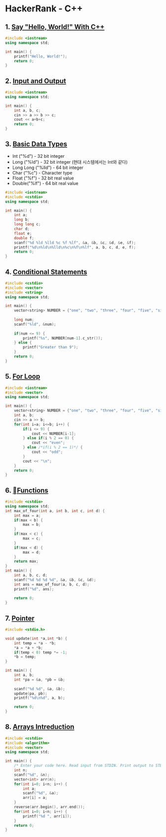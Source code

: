 # HackerRank - C++

## 1. [Say "Hello, World!" With C++](https://www.hackerrank.com/challenges/cpp-hello-world)

```c++
#include <iostream>
using namespace std;

int main() {
    printf("Hello, World!");
    return 0;
}
```

## 2. [Input and Output](https://www.hackerrank.com/challenges/cpp-input-and-output?h_r=next-challenge&h_v=zen)

```c++
#include <iostream>
using namespace std;

int main() {
    int a, b, c;
    cin >> a >> b >> c;
    cout << a+b+c;
    return 0;
}
```

## 3. [Basic Data Types](https://www.hackerrank.com/challenges/c-tutorial-basic-data-types?h_r=next-challenge&h_v=zen)

- Int ("%d") - 32 bit integer
- Long ("%ld") - 32 bit integer (현대 시스템에서는 Int와 같다)
- Long Long ("%lld") - 64 bit integer
- Char ("%c") - Character type
- Float ("%f") - 32 bit real value
- Double("%lf") - 64 bit real value

```c++
#include <iostream>
#include <cstdio>
using namespace std;

int main() {
    int a;
    long b;
    long long c;
    char d;
    float e;
    double f;
    scanf("%d %ld %lld %c %f %lf", &a, &b, &c, &d, &e, &f);
    printf("%d\n%ld\n%lld\n%c\n%f\n%lf", a, b, c, d, e, f);
    return 0;
}
```

## 4. [Conditional Statements](https://www.hackerrank.com/challenges/c-tutorial-conditional-if-else)

```c++
#include <cstdio>
#include <vector>
#include <string>
using namespace std;

int main() {
    vector<string> NUMBER = {"one", "two", "three", "four", "five", "six", "seven", "eight", "nine"};
    
    long num;
    scanf("%ld", &num);   
   
    if(num <= 9) {
        printf("%s", NUMBER[num-1].c_str());
    } else {
        printf("Greater than 9");
    }
    return 0;
}
```

## 5. [For Loop](https://www.hackerrank.com/challenges/c-tutorial-for-loop)

```c++
#include <iostream>
#include <vector>
using namespace std;

int main() {
    vector<string> NUMBER = {"one", "two", "three", "four", "five", "six", "seven", "eight", "nine"};
    int a, b;
    cin >> a >> b;
    for(int i=a; i<=b; i++) {
        if(i <= 9) {
            cout << NUMBER[i-1];
        } else if(i % 2 == 0) {
            cout << "even";
        } else /*if(i % 2 == 1)*/ {
            cout << "odd";            
        }
        cout << "\n";
    }
    return 0;
}
```

## 6. [Functions](https://www.hackerrank.com/challenges/c-tutorial-functions)

```c++
#include <cstdio>
using namespace std;
int max_of_four(int a, int b, int c, int d) {
    int max = a;
    if(max < b) {
        max = b;
    }
    if(max < c) {
        max = c;
    }
    if(max < d) {
        max = d;
    }
    return max;    
}
int main() {
    int a, b, c, d;
    scanf("%d %d %d %d", &a, &b, &c, &d);
    int ans = max_of_four(a, b, c, d);
    printf("%d", ans);
    
    return 0;
}
```

## 7. [Pointer](https://www.hackerrank.com/challenges/c-tutorial-pointer)

```c++
#include <stdio.h>

void update(int *a,int *b) {
    int temp = *a - *b;
    *a = *a + *b;
    if(temp < 0) temp *= -1;
    *b = temp;
}

int main() {
    int a, b;
    int *pa = &a, *pb = &b;
    
    scanf("%d %d", &a, &b);
    update(pa, pb);
    printf("%d\n%d", a, b);

    return 0;
}
```

## 8. [Arrays Intreduction](https://www.hackerrank.com/challenges/arrays-introduction)

```c++
#include <cstdio>
#include <algorithm>
#include <vector>
using namespace std;

int main() {
    /* Enter your code here. Read input from STDIN. Print output to STDOUT */
    int n;
    scanf("%d", &n);
    vector<int> arr(n);
    for(int i=0; i<n; i++) {
        int a;
        scanf("%d", &a);
        arr[i] = a;
    }
    reverse(arr.begin(), arr.end());
    for(int i=0; i<n; i++) {
        printf("%d ", arr[i]);
    }
    return 0;
}
```